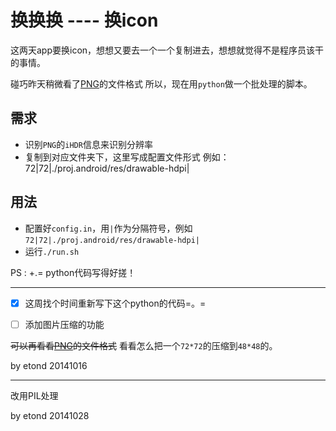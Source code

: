 换换换 ---- 换icon
==================

这两天app要换icon，想想又要去一个一个复制进去，想想就觉得不是程序员该干的事情。

碰巧昨天稍微看了[PNG](http://blog.csdn.net/bisword/article/details/2777121)的文件格式
所以，现在用`python`做一个批处理的脚本。

## 需求

* 识别`PNG`的`iHDR`信息来识别分辨率
* 复制到对应文件夹下，这里写成配置文件形式
    例如：72|72|./proj.android/res/drawable-hdpi|

## 用法

* 配置好`config.in`，用`|`作为分隔符号，例如`72|72|./proj.android/res/drawable-hdpi|`
* 运行`./run.sh`


PS : +.= python代码写得好搓！

----------------------------------------------

- [x] 这周找个时间重新写下这个python的代码=。=

- [ ] 添加图片压缩的功能 

~~可以再看看[PNG](http://blog.csdn.net/bisword/article/details/2777121)的文件格式~~
看看怎么把一个`72*72`的压缩到`48*48`的。

by etond 20141016

----------------------------------------------

改用PIL处理

by etond 20141028

